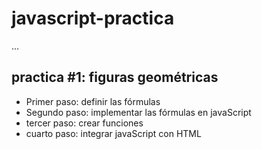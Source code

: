# javascript-practica

...

## practica #1: figuras geométricas

- Primer paso: definir las fórmulas
- Segundo paso: implementar las fórmulas en javaScript
- tercer paso: crear funciones
- cuarto paso: integrar javaScript con HTML